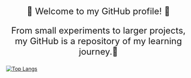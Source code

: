 <p style="font-size: 24px; text-align: center;">
  👾 Welcome to my GitHub profile! 👾
</p>

<p style="font-size: 24px; text-align: center;"> From small experiments to larger projects, my GitHub is a repository of my learning journey.🐬 </p>

[![Top Langs](https://github-readme-stats.vercel.app/api/top-langs/?username=pratishabista&layout=donut&langs_count=10)](https://github.com/pratishabista/github-readme-stats)


